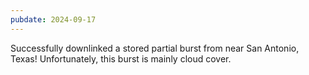 ```yaml
---
pubdate: 2024-09-17
---
```


Successfully downlinked a stored partial burst from near San Antonio, Texas!  Unfortunately, this burst is mainly cloud cover.
